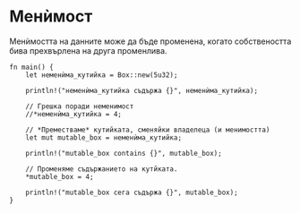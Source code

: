 # Менѝмост

Менѝмостта на данните може да бъде променена, когато собствеността бива
прехвърлена на друга променлива.

```rust,editable
fn main() {
    let неменѝма_кутийка = Box::new(5u32);

    println!("неменѝма_кутийка съдържа {}", неменѝма_кутийка);

    // Грешка поради неменимост
    //*неменѝма_кутийка = 4;

    // *Преместваме* кутийката, сменяйки владелеца (и менимостта)
    let mut mutable_box = неменѝма_кутийка;

    println!("mutable_box contains {}", mutable_box);

    // Променяме съдържанието на кутйката.
    *mutable_box = 4;

    println!("mutable_box сега съдържа {}", mutable_box);
}
```
